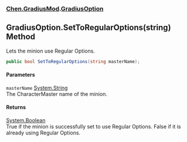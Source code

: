 
### [Chen.GradiusMod](./neHTXX+yFsk1RpXqjkv9zg 'Chen.GradiusMod').[GradiusOption](./RwcUdzMZ2GhU3X3ywDzKbQ 'Chen.GradiusMod.GradiusOption')

## GradiusOption.SetToRegularOptions(string) Method
Lets the minion use Regular Options.  
```csharp
public bool SetToRegularOptions(string masterName);
```

#### Parameters
<a name='kPci3W4Rqxa9aTj4f7LNDg'></a>
`masterName` [System.String](https://docs.microsoft.com/en-us/dotnet/api/System.String 'System.String')  
The CharacterMaster name of the minion.  
  

#### Returns
[System.Boolean](https://docs.microsoft.com/en-us/dotnet/api/System.Boolean 'System.Boolean')  
True if the minion is successfully set to use Regular Options. False if it is already using Regular Options.  
